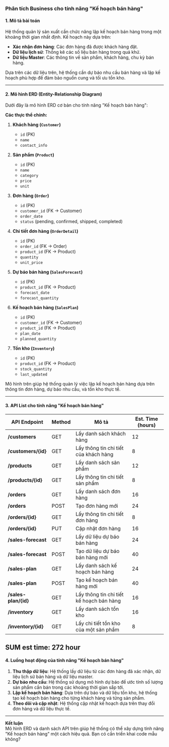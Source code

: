### **Phân tích Business cho tính năng "Kế hoạch bán hàng"**

#### **1. Mô tả bài toán**
Hệ thống quản lý sản xuất cần chức năng lập kế hoạch bán hàng trong một khoảng thời gian nhất định. Kế hoạch này dựa trên:
- **Xác nhận đơn hàng**: Các đơn hàng đã được khách hàng đặt.
- **Dữ liệu lịch sử**: Thống kê các số liệu bán hàng trong quá khứ.
- **Dữ liệu Master**: Các thông tin về sản phẩm, khách hàng, chu kỳ bán hàng.

Dựa trên các dữ liệu trên, hệ thống cần dự báo nhu cầu bán hàng và lập kế hoạch phù hợp để đảm bảo nguồn cung và tối ưu tồn kho.

---

#### **2. Mô hình ERD (Entity-Relationship Diagram)**  
Dưới đây là mô hình ERD cơ bản cho tính năng "Kế hoạch bán hàng":

**Các thực thể chính:**
1. **Khách hàng (`Customer`)**
   - `id` (PK)
   - `name`
   - `contact_info`

2. **Sản phẩm (`Product`)**
   - `id` (PK)
   - `name`
   - `category`
   - `price`
   - `unit`

3. **Đơn hàng (`Order`)**
   - `id` (PK)
   - `customer_id` (FK → Customer)
   - `order_date`
   - `status` (pending, confirmed, shipped, completed)

4. **Chi tiết đơn hàng (`OrderDetail`)**
   - `id` (PK)
   - `order_id` (FK → Order)
   - `product_id` (FK → Product)
   - `quantity`
   - `unit_price`

5. **Dự báo bán hàng (`SalesForecast`)**
   - `id` (PK)
   - `product_id` (FK → Product)
   - `forecast_date`
   - `forecast_quantity`

6. **Kế hoạch bán hàng (`SalesPlan`)**
   - `id` (PK)
   - `customer_id` (FK → Customer)
   - `product_id` (FK → Product)
   - `plan_date`
   - `planned_quantity`

7. **Tồn kho (`Inventory`)**
   - `id` (PK)
   - `product_id` (FK → Product)
   - `stock_quantity`
   - `last_updated`

Mô hình trên giúp hệ thống quản lý việc lập kế hoạch bán hàng dựa trên thông tin đơn hàng, dự báo nhu cầu, và tồn kho thực tế.

---

#### **3. API List cho tính năng "Kế hoạch bán hàng"**

| API Endpoint | Method | Mô tả | Est. Time (hours) |
|-------------|--------|--------|------------------|
| **/customers** | GET | Lấy danh sách khách hàng | 12 |
| **/customers/{id}** | GET | Lấy thông tin chi tiết của khách hàng | 8 |
| **/products** | GET | Lấy danh sách sản phẩm | 12 |
| **/products/{id}** | GET | Lấy thông tin chi tiết sản phẩm | 8 |
| **/orders** | GET | Lấy danh sách đơn hàng | 16 |
| **/orders** | POST | Tạo đơn hàng mới | 24 |
| **/orders/{id}** | GET | Lấy thông tin chi tiết đơn hàng | 8 |
| **/orders/{id}** | PUT | Cập nhật đơn hàng | 16 |
| **/sales-forecast** | GET | Lấy dữ liệu dự báo bán hàng | 24 |
| **/sales-forecast** | POST | Tạo dữ liệu dự báo bán hàng mới | 40 |
| **/sales-plan** | GET | Lấy danh sách kế hoạch bán hàng | 24 |
| **/sales-plan** | POST | Tạo kế hoạch bán hàng mới | 40 |
| **/sales-plan/{id}** | GET | Lấy thông tin chi tiết kế hoạch bán hàng | 16 |
| **/inventory** | GET | Lấy danh sách tồn kho | 16 |
| **/inventory/{id}** | GET | Lấy chi tiết tồn kho của một sản phẩm | 8 |

SUM est time: 272 hour 
---

#### **4. Luồng hoạt động của tính năng "Kế hoạch bán hàng"**
1. **Thu thập dữ liệu**: Hệ thống lấy dữ liệu từ các đơn hàng đã xác nhận, dữ liệu lịch sử bán hàng và dữ liệu master.
2. **Dự báo nhu cầu**: Hệ thống sử dụng mô hình dự báo để ước tính số lượng sản phẩm cần bán trong các khoảng thời gian sắp tới.
3. **Lập kế hoạch bán hàng**: Dựa trên dự báo và dữ liệu tồn kho, hệ thống tạo kế hoạch bán hàng cho từng khách hàng và từng sản phẩm.
4. **Theo dõi và cập nhật**: Hệ thống cập nhật kế hoạch dựa trên thay đổi đơn hàng và dữ liệu thực tế.

---

**Kết luận**  
Mô hình ERD và danh sách API trên giúp hệ thống có thể xây dựng tính năng "Kế hoạch bán hàng" một cách hiệu quả. Bạn có cần triển khai code mẫu không?